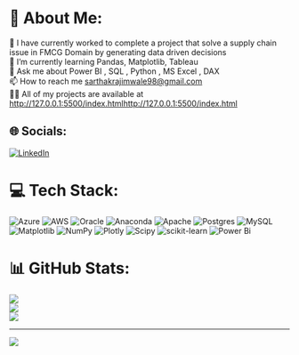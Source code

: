 # 💫 About Me:
🔭 I have currently worked to complete a project that solve a supply chain issue in FMCG Domain by generating data driven decisions <br>🌱 I’m currently learning Pandas, Matplotlib, Tableau<br>💬 Ask me about Power BI , SQL , Python , MS Excel , DAX<br>📫 How to reach me sarthakrajimwale98@gmail.com<br>👨‍💻 All of my projects are available at <br>http://127.0.0.1:5500/index.htmlhttp://127.0.0.1:5500/index.html<br>


## 🌐 Socials:
[![LinkedIn](https://img.shields.io/badge/LinkedIn-%230077B5.svg?logo=linkedin&logoColor=white)](www.linkedin.com/in/sr2004) 

# 💻 Tech Stack:
![Azure](https://img.shields.io/badge/azure-%230072C6.svg?style=for-the-badge&logo=microsoftazure&logoColor=white) ![AWS](https://img.shields.io/badge/AWS-%23FF9900.svg?style=for-the-badge&logo=amazon-aws&logoColor=white) ![Oracle](https://img.shields.io/badge/Oracle-F80000?style=for-the-badge&logo=oracle&logoColor=white) ![Anaconda](https://img.shields.io/badge/Anaconda-%2344A833.svg?style=for-the-badge&logo=anaconda&logoColor=white) ![Apache](https://img.shields.io/badge/apache-%23D42029.svg?style=for-the-badge&logo=apache&logoColor=white) ![Postgres](https://img.shields.io/badge/postgres-%23316192.svg?style=for-the-badge&logo=postgresql&logoColor=white) ![MySQL](https://img.shields.io/badge/mysql-%2300000f.svg?style=for-the-badge&logo=mysql&logoColor=white) ![Matplotlib](https://img.shields.io/badge/Matplotlib-%23ffffff.svg?style=for-the-badge&logo=Matplotlib&logoColor=black) ![NumPy](https://img.shields.io/badge/numpy-%23013243.svg?style=for-the-badge&logo=numpy&logoColor=white) ![Plotly](https://img.shields.io/badge/Plotly-%233F4F75.svg?style=for-the-badge&logo=plotly&logoColor=white) ![Scipy](https://img.shields.io/badge/SciPy-%230C55A5.svg?style=for-the-badge&logo=scipy&logoColor=%white) ![scikit-learn](https://img.shields.io/badge/scikit--learn-%23F7931E.svg?style=for-the-badge&logo=scikit-learn&logoColor=white) ![Power Bi](https://img.shields.io/badge/power_bi-F2C811?style=for-the-badge&logo=powerbi&logoColor=black)
# 📊 GitHub Stats:
![](https://github-readme-stats.vercel.app/api?username=sarthak-rajimwale&theme=dark&hide_border=false&include_all_commits=true&count_private=true)<br/>
![](https://github-readme-streak-stats.herokuapp.com/?user=sarthak-rajimwale&theme=dark&hide_border=false)<br/>
![](https://github-readme-stats.vercel.app/api/top-langs/?username=sarthak-rajimwale&theme=dark&hide_border=false&include_all_commits=true&count_private=true&layout=compact)

---
[![](https://visitcount.itsvg.in/api?id=sarthak-rajimwale&icon=0&color=9)](https://visitcount.itsvg.in)

<!-- Proudly created with GPRM ( https://gprm.itsvg.in ) -->
